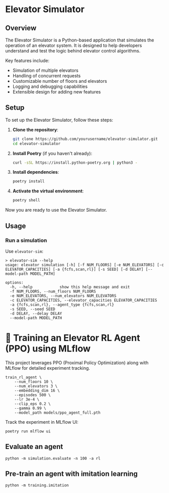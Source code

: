 # Elevator Simulator

## Overview

The Elevator Simulator is a Python-based application that simulates the operation of an elevator system. It is designed to help developers understand and test the logic behind elevator control algorithms.

Key features include:
- Simulation of multiple elevators
- Handling of concurrent requests
- Customizable number of floors and elevators
- Logging and debugging capabilities
- Extensible design for adding new features

## Setup

To set up the Elevator Simulator, follow these steps:

1. **Clone the repository**:
    ```sh
    git clone https://github.com/yourusername/elevator-simulator.git
    cd elevator-simulator
    ```

2. **Install Poetry** (if you haven't already):
    ```sh
    curl -sSL https://install.python-poetry.org | python3 -
    ```

3. **Install dependencies**:
    ```sh
    poetry install
    ```

4. **Activate the virtual environment**:
    ```sh
    poetry shell
    ```

Now you are ready to use the Elevator Simulator.

## Usage


### Run a simulation

Use `elevator-sim`:

```
> elevator-sim --help
usage: elevator simulation [-h] [-f NUM_FLOORS] [-e NUM_ELEVATORS] [-c ELEVATOR_CAPACITIES] [-a {fcfs,scan,rl}] [-s SEED] [-d DELAY] [--model-path MODEL_PATH]

options:
  -h, --help            show this help message and exit
  -f NUM_FLOORS, --num_floors NUM_FLOORS
  -e NUM_ELEVATORS, --num_elevators NUM_ELEVATORS
  -c ELEVATOR_CAPACITIES, --elevator_capacities ELEVATOR_CAPACITIES
  -a {fcfs,scan,rl}, --agent_type {fcfs,scan,rl}
  -s SEED, --seed SEED
  -d DELAY, --delay DELAY
  --model-path MODEL_PATH
  ```

# 🚀 Training an Elevator RL Agent (PPO) using MLflow

This project leverages PPO (Proximal Policy Optimization) along with MLflow for detailed experiment tracking.

```
train_rl_agent \
    --num_floors 10 \
    --num_elevators 3 \
    --embedding_dim 16 \
    --episodes 500 \
    --lr 3e-4 \
    --clip_eps 0.2 \
    --gamma 0.99 \
    --model_path models/ppo_agent_full.pth
```

Track the experiment in MLflow UI:

```
poetry run mlflow ui
```

## Evaluate an agent

```
python -m simulation.evaluate -n 100 -a rl
```

## Pre-train an agent with imitation learning

```
python -m training.imitation
```